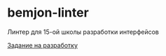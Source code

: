 # bemjon-linter

Линтер для 15-ой школы разработки интерфейсов

[Задание на разработку](https://github.com/yndx-shri-reviewer/task-2#readme)
